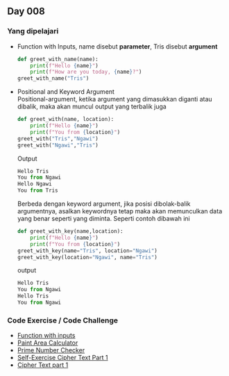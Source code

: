 ## Day 008

### Yang dipelajari
* Function with Inputs, name disebut __parameter__, Tris disebut __argument__
    ```python
    def greet_with_name(name):
        print(f"Hello {name}")
        print(f"How are you today, {name}?")
    greet_with_name("Tris")
    ```
* Positional and Keyword Argument  
    Positional-argument, ketika argument yang dimasukkan diganti atau dibalik, maka akan muncul output yang terbalik juga
    ```python
    def greet_with(name, location):
        print(f"Hello {name}")
        print(f"You from {location}")
    greet_with("Tris","Ngawi")
    greet_with("Ngawi","Tris")
    ```  
    Output
    ```python
    Hello Tris
    You from Ngawi
    Hello Ngawi
    You from Tris
    ```  
    Berbeda dengan keyword argument, jika posisi dibolak-balik argumentnya, asalkan keywordnya tetap maka akan memunculkan data yang benar seperti yang diminta. Seperti contoh dibawah ini
    ```python
    def greet_with_key(name,location):
        print(f"Hello {name}")
        print(f"You from {location}")
    greet_with_key(name="Tris", location="Ngawi")
    greet_with_key(location="Ngawi", name="Tris")
    ```  
    output
    ```python
    Hello Tris
    You from Ngawi
    Hello Tris
    You from Ngawi
    ```
### Code Exercise / Code Challenge

* [Function with inputs](./day-8-start.py)
* [Paint Area Calculator](./day-8-1-exercise.py)
* [Prime Number Checker](./day-8-2-exercise.py)
* [Self-Exercise Cipher Text Part 1](./self-caesar-cipher-1.py)
* [Cipher Text part 1](./caesar-cipher-1-end.py)